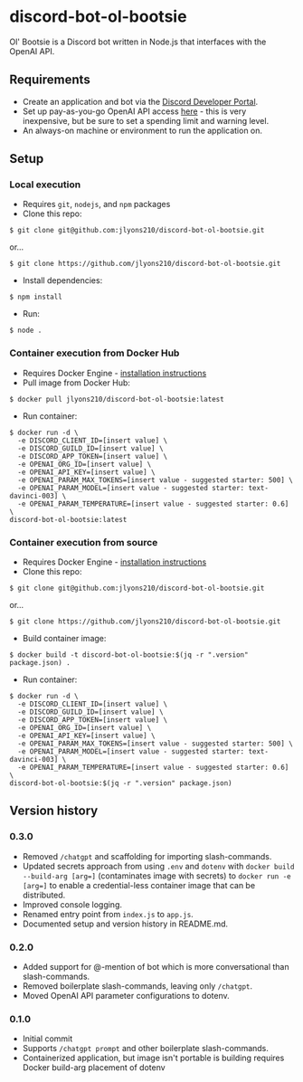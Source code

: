 # discord-bot-ol-bootsie
Ol' Bootsie is a Discord bot written in Node.js that interfaces with the OpenAI API.

## Requirements
* Create an application and bot via the [Discord Developer Portal](https://discord.com/developers/).
* Set up pay-as-you-go OpenAI API access [here](https://platform.openai.com/account/) - this is very inexpensive, but be sure to set a spending limit and warning level.
* An always-on machine or environment to run the application on.

## Setup

### Local execution
* Requires `git`, `nodejs`, and `npm` packages
* Clone this repo:
```
$ git clone git@github.com:jlyons210/discord-bot-ol-bootsie.git
```
or...
```
$ git clone https://github.com/jlyons210/discord-bot-ol-bootsie.git
```
* Install dependencies:
```
$ npm install
```
* Run:
```
$ node .
```

### Container execution from Docker Hub
* Requires Docker Engine - [installation instructions](https://docs.docker.com/engine/install/)
* Pull image from Docker Hub:

```
$ docker pull jlyons210/discord-bot-ol-bootsie:latest
```

* Run container:
```
$ docker run -d \
  -e DISCORD_CLIENT_ID=[insert value] \
  -e DISCORD_GUILD_ID=[insert value] \
  -e DISCORD_APP_TOKEN=[insert value] \
  -e OPENAI_ORG_ID=[insert value] \
  -e OPENAI_API_KEY=[insert value] \
  -e OPENAI_PARAM_MAX_TOKENS=[insert value - suggested starter: 500] \
  -e OPENAI_PARAM_MODEL=[insert value - suggested starter: text-davinci-003] \
  -e OPENAI_PARAM_TEMPERATURE=[insert value - suggested starter: 0.6] \
discord-bot-ol-bootsie:latest
```

### Container execution from source
* Requires Docker Engine - [installation instructions](https://docs.docker.com/engine/install/)
* Clone this repo:
```
$ git clone git@github.com:jlyons210/discord-bot-ol-bootsie.git
```
or...
```
$ git clone https://github.com/jlyons210/discord-bot-ol-bootsie.git
```
* Build container image:
```
$ docker build -t discord-bot-ol-bootsie:$(jq -r ".version" package.json) .
```
* Run container:
```
$ docker run -d \
  -e DISCORD_CLIENT_ID=[insert value] \
  -e DISCORD_GUILD_ID=[insert value] \
  -e DISCORD_APP_TOKEN=[insert value] \
  -e OPENAI_ORG_ID=[insert value] \
  -e OPENAI_API_KEY=[insert value] \
  -e OPENAI_PARAM_MAX_TOKENS=[insert value - suggested starter: 500] \
  -e OPENAI_PARAM_MODEL=[insert value - suggested starter: text-davinci-003] \
  -e OPENAI_PARAM_TEMPERATURE=[insert value - suggested starter: 0.6] \
discord-bot-ol-bootsie:$(jq -r ".version" package.json)
```

## Version history

### 0.3.0
* Removed `/chatgpt` and scaffolding for importing slash-commands.
* Updated secrets approach from using `.env` and `dotenv` with `docker build --build-arg [arg=]` (contaminates image with secrets) to `docker run -e [arg=]` to enable a credential-less container image that can be distributed.
* Improved console logging.
* Renamed entry point from `index.js` to `app.js`.
* Documented setup and version history in README.md.

### 0.2.0
* Added support for @-mention of bot which is more conversational than slash-commands.
* Removed boilerplate slash-commands, leaving only `/chatgpt`.
* Moved OpenAI API parameter configurations to dotenv.

### 0.1.0
* Initial commit
* Supports `/chatgpt prompt` and other boilerplate slash-commands.
* Containerized application, but image isn't portable is building requires Docker build-arg placement of dotenv